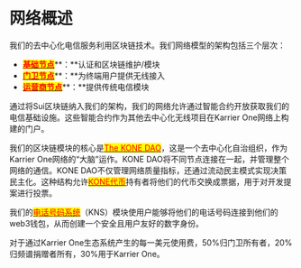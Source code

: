 # 网络概述

我们的去中心化电信服务利用区块链技术。我们网络模型的架构包括三个层次：

* [<mark style="color:red;">**基础节点**</mark>](../../wang-luo-chang-jian-wen-ti/jie-dian-xin-xi/shi-mo-shi-ji-chu-jie-dian.md)**：**认证和区块链维护/模块
* [<mark style="color:red;">**门卫节点**</mark>](../../wang-luo-chang-jian-wen-ti/jie-dian-xin-xi/shi-mo-shi-men-wei-jie-dian.md)**：**为终端用户提供无线接入
* [<mark style="color:red;">**运营商节点**</mark>](../../wang-luo-chang-jian-wen-ti/jie-dian-xin-xi/shi-mo-shi-yun-ying-jie-dian.md)**：**提供传统电信模块

通过将Sui区块链纳入我们的架构，我们的网络允许通过智能合约开放获取我们的电信基础设施。这些智能合约作为其他去中心化无线项目在Karrier One网络上构建的门户。

我们的区块链模块的核心是[<mark style="color:red;">The KONE DAO</mark>](../../dai-bi-chang-jian-wen-ti/dai-bi-jing-ji-xue/the-kone-dao.md)，这是一个去中心化自治组织，作为Karrier One网络的“大脑”运作。KONE DAO将不同节点连接在一起，并管理整个网络的通信。KONE DAO不仅管理网络质量指标，还通过流动民主模式实现决策民主化。这种结构允许[<mark style="color:red;">KONE代币</mark>](../../dai-bi-chang-jian-wen-ti/dai-bi-jing-ji-xue/shi-mo-shi-kone-ling-pai.md)持有者将他们的代币交换成票据，用于对开发提案进行投票。

我们的[<mark style="color:red;">电话号码系统</mark>](../../wang-luo-chang-jian-wen-ti/kns-shu-zi-shen-fen.md)（KNS）模块使用户能够将他们的电话号码连接到他们的web3钱包，从而创建一个安全且用户友好的数字身份。

对于通过Karrier One生态系统产生的每一美元使用费，50%归门卫所有者，20%归频谱捐赠者所有，30%用于Karrier One。
